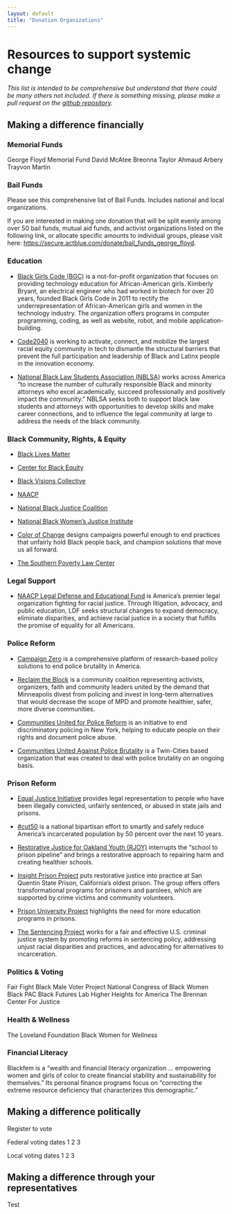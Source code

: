 ```yaml
---
layout: default
title: "Donation Organizations"
---
```


# Resources to support systemic change

*This list is intended to be comprehensive but understand that there could be many others not included. If there is something missing, please make a pull request on the [github repository](https://github.com/wa-hans/becoming-an-ally.github.io).*

## Making a difference financially

### Memorial Funds

George Floyd Memorial Fund
David McAtee
Breonna Taylor
Ahmaud Arbery
Trayvon Martin

### Bail Funds

Please see this comprehensive list of Bail Funds. Includes national and local organizations.

If you are interested in making one donation that will be split evenly among over 50  bail funds, mutual aid funds, and activist organizations listed on the following link, or allocate specific amounts to individual groups, please visit here: https://secure.actblue.com/donate/bail_funds_george_floyd.

### Education

* <a href="https://www.blackgirlscode.com/donations.html">Black Girls Code (BGC)</a> is a not-for-profit organization that focuses on providing technology education for African-American girls. Kimberly Bryant, an electrical engineer who had worked in biotech for over 20 years, founded Black Girls Code in 2011 to rectify the underrepresentation of African-American girls and women in the technology industry. The organization offers programs in computer programming, coding, as well as website, robot, and mobile application-building.

* <a href="https://code2040-2020.funraise.org/">Code2040</a> is working to activate, connect, and mobilize the largest racial equity community in tech to dismantle the structural barriers that prevent the full participation and leadership of Black and Latinx people in the innovation economy.

* <a href="https://www.nblsa.org/donate">National Black Law Students Association (NBLSA)</a> works across America “to increase the number of culturally responsible Black and minority attorneys who excel academically, succeed professionally and positively impact the community.” NBLSA seeks both to support black law students and attorneys with opportunities to develop skills and make career connections, and to influence the legal community at large to address the needs of the black community.

### Black Community, Rights, & Equity

* <a href="LINK HERE LINK HERE LINK HERE">Black Lives Matter</a> 

* <a href="LINK HERE LINK HERE LINK HERE">Center for Black Equity</a> 

* <a href="LINK HERE LINK HERE LINK HERE">Black Visions Collective</a> 

* <a href="LINK HERE LINK HERE LINK HERE">NAACP</a> 

* <a href="LINK HERE LINK HERE LINK HERE">National Black Justice Coalition</a> 

* <a href="LINK HERE LINK HERE LINK HERE">National Black Women’s Justice Institute</a> 

* <a href="https://colorofchange.org/">Color of Change</a> designs campaigns powerful enough to end practices that unfairly hold Black people back, and champion solutions that move us all forward.

* <a href="https://www.splcenter.org/">The Southern Poverty Law Center</a> 

### Legal Support

* <a href="https://www.naacpldf.org/">NAACP Legal Defense and Educational Fund</a> is America’s premier legal organization fighting for racial justice. Through litigation, advocacy, and public education, LDF seeks structural changes to expand democracy, eliminate disparities, and achieve racial justice in a society that fulfills the promise of equality for all Americans.

### Police Reform

* <a href="https://www.joincampaignzero.org/action">Campaign Zero</a> is a comprehensive platform of research-based policy solutions to end police brutality in America.

* <a href="https://www.reclaimtheblock.org/">Reclaim the Block</a> is a community coalition representing activists, organizers, faith and community leaders united by the demand that Minneapolis divest from policing and invest in long-term alternatives that would decrease the scope of MPD and promote healthier, safer, more diverse communities.

* <a href="https://www.changethenypd.org/">Communities United for Police Reform</a> is an initiative to end discriminatory policing in New York, helping to educate people on their rights and document police abuse.

* <a href="https://www.cuapb.org/">Communities United Against Police Brutality</a> is a Twin-Cities based organization that was created to deal with police brutality on an ongoing basis.  


### Prison Reform

* <a href="https://eji.org/">Equal Justice Initiative</a> provides legal representation to people who have been illegally convicted, unfairly sentenced, or abused in state jails and prisons.

* <a href="https://www.thedreamcorps.org/our-programs/cut50/">#cut50</a> is a national bipartisan effort to smartly and safely reduce America’s incarcerated population by 50 percent over the next 10 years.

* <a href="https://rjoyoakland.org/1015-2/">Restorative Justice for Oakland Youth (RJOY)</a> interrupts the “school to prison pipeline” and brings a restorative approach to repairing harm and creating healthier schools.

* <a href="http://www.insightprisonproject.org/how-you-can-help.html">Insight Prison Project</a> puts restorative justice into practice at San Quentin State Prison, California’s oldest prison. The group offers offers transformational programs for prisoners and parolees, which are supported by crime victims and community volunteers.

* <a href="https://prisonuniversityproject.org/donate/">Prison University Project</a> highlights the need for more education programs in prisons. 

* <a href="https://www.sentencingproject.org/actions/">The Sentencing Project</a> works for a fair and effective U.S. criminal justice system by promoting reforms in sentencing policy, addressing unjust racial disparities and practices, and advocating for alternatives to incarceration.

### Politics & Voting

Fair Fight
Black Male Voter Project
National Congress of Black Women
Black PAC
Black Futures Lab
Higher Heights for America
The Brennan Center For Justice

### Health & Wellness

The Loveland Foundation
Black Women for Wellness

### Financial Literacy

Blackfem is a “wealth and financial literacy organization … empowering women and girls of color to create financial stability and sustainability for themselves.” Its personal finance programs focus on “correcting the extreme resource deficiency that characterizes this demographic.”

## Making a difference politically

Register to vote

Federal voting dates
1
2
3

Local voting dates
1
2
3

## Making a difference through your representatives

Test


